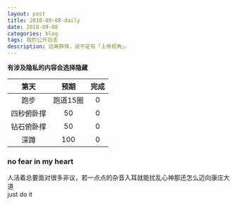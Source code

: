 ```yaml
---
layout: post
title: 2018-09-08-daily
date: 2018-09-08
categories: blog
tags: 我的公开日志
description: 远离群体，说不定有「上帝视角」。
---
```

**有涉及隐私的内容会选择隐藏**  

|第天|预期|完成|
|:----:|:----:|:----:|
|跑步|跑道15圈|0|
|四秒俯卧撑|50|0|
|钻石俯卧撑|50|0|
|深蹲|100|0|

### no fear in my heart
人活着总要面对很多非议，若一点点的杂音入耳就能扰乱心神那还怎么迈向康庄大道   
just do it    

